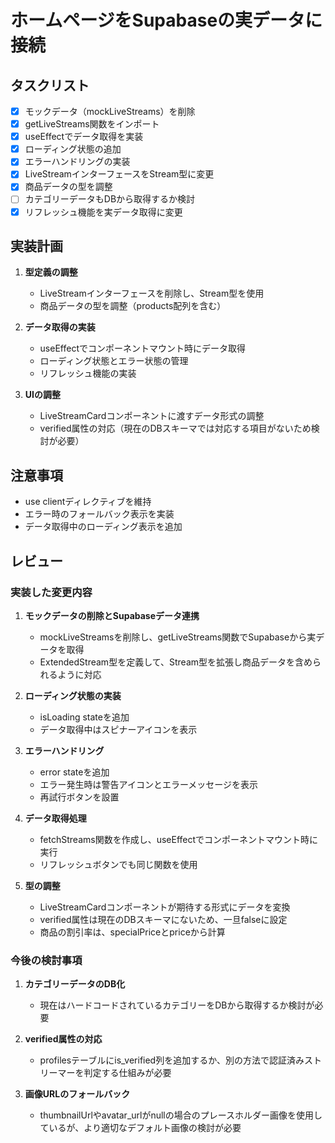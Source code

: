 # ホームページをSupabaseの実データに接続

## タスクリスト

- [x] モックデータ（mockLiveStreams）を削除
- [x] getLiveStreams関数をインポート
- [x] useEffectでデータ取得を実装
- [x] ローディング状態の追加
- [x] エラーハンドリングの実装
- [x] LiveStreamインターフェースをStream型に変更
- [x] 商品データの型を調整
- [ ] カテゴリーデータもDBから取得するか検討
- [x] リフレッシュ機能を実データ取得に変更

## 実装計画

1. **型定義の調整**
   - LiveStreamインターフェースを削除し、Stream型を使用
   - 商品データの型を調整（products配列を含む）

2. **データ取得の実装**
   - useEffectでコンポーネントマウント時にデータ取得
   - ローディング状態とエラー状態の管理
   - リフレッシュ機能の実装

3. **UIの調整**
   - LiveStreamCardコンポーネントに渡すデータ形式の調整
   - verified属性の対応（現在のDBスキーマでは対応する項目がないため検討が必要）

## 注意事項
- use clientディレクティブを維持
- エラー時のフォールバック表示を実装
- データ取得中のローディング表示を追加

## レビュー

### 実装した変更内容

1. **モックデータの削除とSupabaseデータ連携**
   - mockLiveStreamsを削除し、getLiveStreams関数でSupabaseから実データを取得
   - ExtendedStream型を定義して、Stream型を拡張し商品データを含められるように対応

2. **ローディング状態の実装**
   - isLoading stateを追加
   - データ取得中はスピナーアイコンを表示

3. **エラーハンドリング**
   - error stateを追加
   - エラー発生時は警告アイコンとエラーメッセージを表示
   - 再試行ボタンを設置

4. **データ取得処理**
   - fetchStreams関数を作成し、useEffectでコンポーネントマウント時に実行
   - リフレッシュボタンでも同じ関数を使用

5. **型の調整**
   - LiveStreamCardコンポーネントが期待する形式にデータを変換
   - verified属性は現在のDBスキーマにないため、一旦falseに設定
   - 商品の割引率は、specialPriceとpriceから計算

### 今後の検討事項

1. **カテゴリーデータのDB化**
   - 現在はハードコードされているカテゴリーをDBから取得するか検討が必要

2. **verified属性の対応**
   - profilesテーブルにis_verified列を追加するか、別の方法で認証済みストリーマーを判定する仕組みが必要

3. **画像URLのフォールバック**
   - thumbnailUrlやavatar_urlがnullの場合のプレースホルダー画像を使用しているが、より適切なデフォルト画像の検討が必要